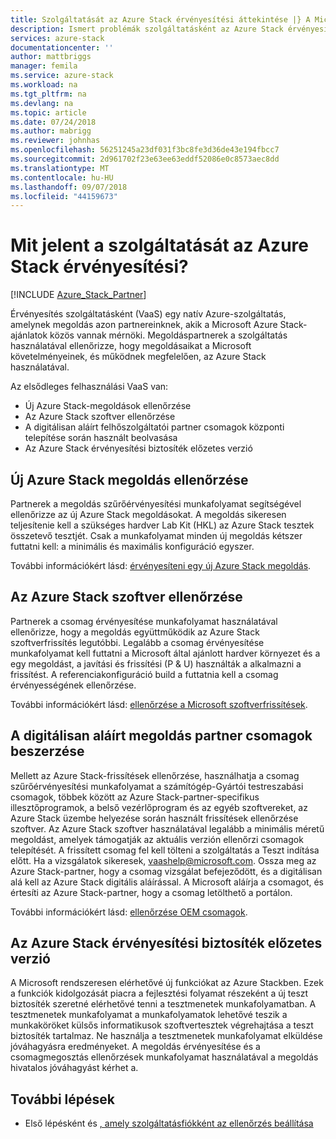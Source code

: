 ```yaml
---
title: Szolgáltatását az Azure Stack érvényesítési áttekintése |} A Microsoft Docs
description: Ismert problémák szolgáltatásként az Azure Stack érvényesítési áttekintése.
services: azure-stack
documentationcenter: ''
author: mattbriggs
manager: femila
ms.service: azure-stack
ms.workload: na
ms.tgt_pltfrm: na
ms.devlang: na
ms.topic: article
ms.date: 07/24/2018
ms.author: mabrigg
ms.reviewer: johnhas
ms.openlocfilehash: 56251245a23df031f3bc8fe3d36de43e194fbcc7
ms.sourcegitcommit: 2d961702f23e63ee63eddf52086e0c8573aec8dd
ms.translationtype: MT
ms.contentlocale: hu-HU
ms.lasthandoff: 09/07/2018
ms.locfileid: "44159673"
---
```

# <a name="what-is-validation-as-a-service-for-azure-stack"></a>Mit jelent a szolgáltatását az Azure Stack érvényesítési?

[!INCLUDE [Azure_Stack_Partner](./includes/azure-stack-partner-appliesto.md)]

Érvényesítés szolgáltatásként (VaaS) egy natív Azure-szolgáltatás, amelynek megoldás azon partnereinknek, akik a Microsoft Azure Stack-ajánlatok közös vannak mérnöki. Megoldáspartnerek a szolgáltatás használatával ellenőrizze, hogy megoldásaikat a Microsoft követelményeinek, és működnek megfelelően, az Azure Stack használatával.

Az elsődleges felhasználási VaaS van:

- Új Azure Stack-megoldások ellenőrzése
- Az Azure Stack szoftver ellenőrzése
- A digitálisan aláírt felhőszolgáltatói partner csomagok központi telepítése során használt beolvasása
- Az Azure Stack érvényesítési biztosíték előzetes verzió

## <a name="validate-new-azure-stack-solution"></a>Új Azure Stack megoldás ellenőrzése

Partnerek a megoldás szűrőérvényesítési munkafolyamat segítségével ellenőrizze az új Azure Stack megoldásokat. A megoldás sikeresen teljesítenie kell a szükséges hardver Lab Kit (HKL) az Azure Stack tesztek összetevő tesztjét. Csak a munkafolyamat minden új megoldás kétszer futtatni kell: a minimális és maximális konfiguráció egyszer.

További információkért lásd: [érvényesíteni egy új Azure Stack megoldás](azure-stack-vaas-validate-solution-new.md).

## <a name="validate-changes-to-the-azure-stack-software"></a>Az Azure Stack szoftver ellenőrzése

Partnerek a csomag érvényesítése munkafolyamat használatával ellenőrizze, hogy a megoldás együttműködik az Azure Stack szoftverfrissítés legutóbbi. Legalább a csomag érvényesítése munkafolyamat kell futtatni a Microsoft által ajánlott hardver környezet és a egy megoldást, a javítási és frissítési (P & U) használták a alkalmazni a frissítést. A referenciakonfiguráció build a futtatnia kell a csomag érvényességének ellenőrzése.

További információkért lásd: [ellenőrzése a Microsoft szoftverfrissítések](azure-stack-vaas-validate-microsoft-updates.md).

## <a name="get-digitally-signed-solution-partner-packages"></a>A digitálisan aláírt megoldás partner csomagok beszerzése

Mellett az Azure Stack-frissítések ellenőrzése, használhatja a csomag szűrőérvényesítési munkafolyamat a számítógép-Gyártói testreszabási csomagok, többek között az Azure Stack-partner-specifikus illesztőprogramok, a belső vezérlőprogram és az egyéb szoftvereket, az Azure Stack üzembe helyezése során használt frissítések ellenőrzése szoftver. Az Azure Stack szoftver használatával legalább a minimális méretű megoldást, amelyek támogatják az aktuális verzión ellenőrzi csomagok telepítését. A frissített csomag fel kell tölteni a szolgáltatás a Teszt indítása előtt. Ha a vizsgálatok sikeresek, vaashelp@microsoft.com. Ossza meg az Azure Stack-partner, hogy a csomag vizsgálat befejeződött, és a digitálisan alá kell az Azure Stack digitális aláírással. A Microsoft aláírja a csomagot, és értesíti az Azure Stack-partner, hogy a csomag letölthető a portálon.

További információkért lásd: [ellenőrzése OEM csomagok](azure-stack-vaas-validate-oem-package.md).

## <a name="preview-azure-stack-validation-collateral"></a>Az Azure Stack érvényesítési biztosíték előzetes verzió

A Microsoft rendszeresen elérhetővé új funkciókat az Azure Stackben. Ezek a funkciók kidolgozását piacra a fejlesztési folyamat részeként a új teszt biztosíték szeretné elérhetővé tenni a tesztmenetek munkafolyamatban. A tesztmenetek munkafolyamat a munkafolyamatok lehetővé teszik a munkaköröket külsős informatikusok szoftvertesztek végrehajtása a teszt biztosíték tartalmaz. Ne használja a tesztmenetek munkafolyamat elküldése jóváhagyásra eredményeket. A megoldás érvényesítése és a csomagmegosztás ellenőrzések munkafolyamat használatával a megoldás hivatalos jóváhagyást kérhet a.

## <a name="next-steps"></a>További lépések

- Első lépésként és [, amely szolgáltatásfiókként az ellenőrzés beállítása](azure-stack-vaas-validate-solution-new.md)

